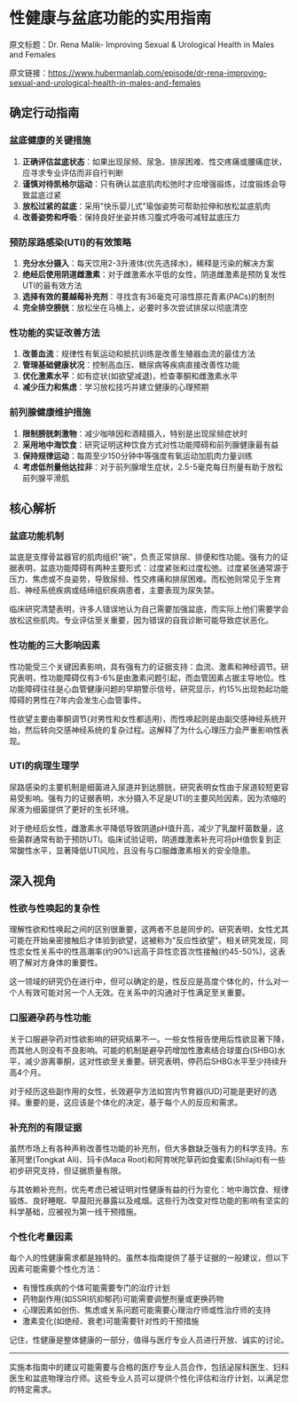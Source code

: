 # 性健康与盆底功能的实用指南

原文标题：Dr. Rena Malik- Improving Sexual & Urological Health in Males and Females

原文链接：https://www.hubermanlab.com/episode/dr-rena-improving-sexual-and-urological-health-in-males-and-females

## 确定行动指南

### 盆底健康的关键措施
1. **正确评估盆底状态**：如果出现尿频、尿急、排尿困难、性交疼痛或腰痛症状，应寻求专业评估而非自行判断
2. **谨慎对待凯格尔运动**：只有确认盆底肌肉松弛时才应增强锻炼，过度锻炼会导致盆底过紧
3. **放松过紧的盆底**：采用"快乐婴儿式"瑜伽姿势可帮助拉伸和放松盆底肌肉
4. **改善姿势和呼吸**：保持良好坐姿并练习腹式呼吸可减轻盆底压力

### 预防尿路感染(UTI)的有效策略
1. **充分水分摄入**：每天饮用2-3升液体(优先选择水)，稀释是污染的解决方案
2. **绝经后使用阴道雌激素**：对于雌激素水平低的女性，阴道雌激素是预防复发性UTI的最有效方法
3. **选择有效的蔓越莓补充剂**：寻找含有36毫克可溶性原花青素(PACs)的制剂
4. **完全排空膀胱**：放松坐在马桶上，必要时多次尝试排尿以彻底清空

### 性功能的实证改善方法
1. **改善血流**：规律性有氧运动和抵抗训练是改善生殖器血流的最佳方法
2. **管理基础健康状况**：控制高血压、糖尿病等疾病直接改善性功能
3. **优化激素水平**：如有症状(如欲望减退)，检查睾酮和雌激素水平
4. **减少压力和焦虑**：学习放松技巧并建立健康的心理预期

### 前列腺健康维护措施
1. **限制膀胱刺激物**：减少咖啡因和酒精摄入，特别是出现尿频症状时
2. **采用地中海饮食**：研究证明这种饮食方式对性功能障碍和前列腺健康最有益
3. **保持规律运动**：每周至少150分钟中等强度有氧运动加肌肉力量训练
4. **考虑低剂量他达拉非**：对于前列腺增生症状，2.5-5毫克每日剂量有助于放松前列腺平滑肌

## 核心解析

### 盆底功能机制
盆底是支撑骨盆器官的肌肉组织"碗"，负责正常排尿、排便和性功能。强有力的证据表明，盆底功能障碍有两种主要形式：过度紧张和过度松弛。过度紧张通常源于压力、焦虑或不良姿势，导致尿频、性交疼痛和排尿困难。而松弛则常见于生育后、神经系统疾病或结缔组织疾病患者，主要表现为尿失禁。

临床研究清楚表明，许多人错误地认为自己需要加强盆底，而实际上他们需要学会放松这些肌肉。专业评估至关重要，因为错误的自我诊断可能导致症状恶化。

### 性功能的三大影响因素
性功能受三个关键因素影响，具有强有力的证据支持：血流、激素和神经调节。研究表明，性功能障碍仅有3-6%是由激素问题引起，而血管因素占据主导地位。性功能障碍往往是心血管健康问题的早期警示信号，研究显示，约15%出现勃起功能障碍的男性在7年内会发生心血管事件。

性欲望主要由睾酮调节(对男性和女性都适用)，而性唤起则是由副交感神经系统开始，然后转向交感神经系统的复杂过程。这解释了为什么心理压力会严重影响性表现。

### UTI的病理生理学
尿路感染的主要机制是细菌进入尿道并到达膀胱，研究表明女性由于尿道较短更容易受影响。强有力的证据表明，水分摄入不足是UTI的主要风险因素，因为浓缩的尿液为细菌提供了更好的生长环境。

对于绝经后女性，雌激素水平降低导致阴道pH值升高，减少了乳酸杆菌数量，这些菌群通常有助于预防UTI。临床试验证明，阴道雌激素补充可将pH值恢复到正常酸性水平，显著降低UTI风险，且没有与口服雌激素相关的安全隐患。

## 深入视角

### 性欲与性唤起的复杂性
理解性欲和性唤起之间的区别很重要，这两者不总是同步的。研究表明，女性尤其可能在开始亲密接触后才体验到欲望，这被称为"反应性欲望"。相关研究发现，同性恋女性关系中的性高潮率(约90%)远高于异性恋首次性接触(约45-50%)，这表明了解对方身体的重要性。

这一领域的研究仍在进行中，但可以确定的是，性反应是高度个体化的，什么对一个人有效可能对另一个人无效。在关系中的沟通对于性满足至关重要。

### 口服避孕药与性功能
关于口服避孕药对性欲影响的研究结果不一。一些女性报告使用后性欲显著下降，而其他人则没有不良影响。可能的机制是避孕药增加性激素结合球蛋白(SHBG)水平，减少游离睾酮，这对性欲至关重要。研究表明，停药后SHBG水平至少持续升高4个月。

对于经历这些副作用的女性，长效避孕方法如宫内节育器(IUD)可能是更好的选择。重要的是，这应该是个体化的决定，基于每个人的反应和需求。

### 补充剂的有限证据
虽然市场上有各种声称改善性功能的补充剂，但大多数缺乏强有力的科学支持。东革阿里(Tongkat Ali)、玛卡(Maca Root)和阿育吠陀草药如食蜜素(Shilajit)有一些初步研究支持，但证据质量有限。

与其依赖补充剂，优先考虑已被证明对性健康有益的行为变化：地中海饮食、规律锻炼、良好睡眠、早晨阳光暴露以及戒烟。这些行为改变对性功能的影响有坚实的科学基础，应被视为第一线干预措施。

### 个性化考量因素
每个人的性健康需求都是独特的。虽然本指南提供了基于证据的一般建议，但以下因素可能需要个性化方法：
- 有慢性疾病的个体可能需要专门的治疗计划
- 药物副作用(如SSRI抗抑郁药)可能需要调整剂量或更换药物
- 心理因素如创伤、焦虑或关系问题可能需要心理治疗师或性治疗师的支持
- 激素变化(如绝经、衰老)可能需要针对性的干预措施

记住，性健康是整体健康的一部分，值得与医疗专业人员进行开放、诚实的讨论。

---

实施本指南中的建议可能需要与合格的医疗专业人员合作，包括泌尿科医生、妇科医生和盆底物理治疗师。这些专业人员可以提供个性化评估和治疗计划，以满足您的特定需求。
